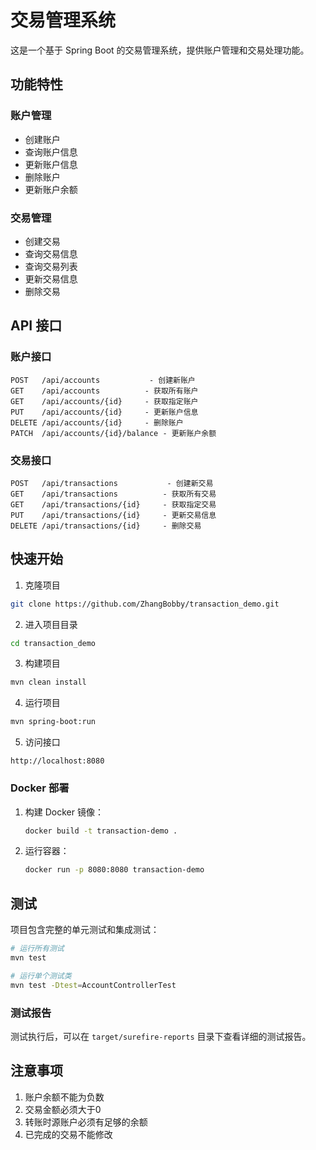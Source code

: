 # 交易管理系统

这是一个基于 Spring Boot 的交易管理系统，提供账户管理和交易处理功能。

## 功能特性

### 账户管理
- 创建账户
- 查询账户信息
- 更新账户信息
- 删除账户
- 更新账户余额

### 交易管理
- 创建交易
- 查询交易信息
- 查询交易列表
- 更新交易信息
- 删除交易



## API 接口

### 账户接口

```
POST   /api/accounts           - 创建新账户
GET    /api/accounts          - 获取所有账户
GET    /api/accounts/{id}     - 获取指定账户
PUT    /api/accounts/{id}     - 更新账户信息
DELETE /api/accounts/{id}     - 删除账户
PATCH  /api/accounts/{id}/balance - 更新账户余额
```

### 交易接口

```
POST   /api/transactions           - 创建新交易
GET    /api/transactions          - 获取所有交易
GET    /api/transactions/{id}     - 获取指定交易
PUT    /api/transactions/{id}     - 更新交易信息
DELETE /api/transactions/{id}     - 删除交易
```

## 快速开始

1. 克隆项目
```bash
git clone https://github.com/ZhangBobby/transaction_demo.git
```

2. 进入项目目录
```bash
cd transaction_demo
```

3. 构建项目
```bash
mvn clean install
```

4. 运行项目
```bash
mvn spring-boot:run
```

5. 访问接口
```
http://localhost:8080
```


### Docker 部署

1. 构建 Docker 镜像：
   ```bash
   docker build -t transaction-demo .
   ```
2. 运行容器：
   ```bash
   docker run -p 8080:8080 transaction-demo
   ```
   
 
## 测试

项目包含完整的单元测试和集成测试：

```bash
# 运行所有测试
mvn test

# 运行单个测试类
mvn test -Dtest=AccountControllerTest
```

### 测试报告
测试执行后，可以在 `target/surefire-reports` 目录下查看详细的测试报告。


## 注意事项

1. 账户余额不能为负数
2. 交易金额必须大于0
3. 转账时源账户必须有足够的余额
4. 已完成的交易不能修改 
